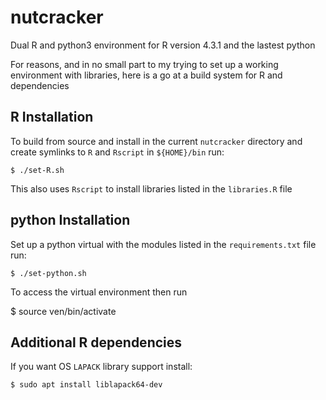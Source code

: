 # nutcracker
Dual R and python3 environment for R version 4.3.1 and the lastest python

For reasons, and in no small part to my trying to set up a working environment with libraries, here is a go at a build system for R and dependencies

## R Installation

To build from source and install in the current `nutcracker` directory and create symlinks to `R` and `Rscript` in `${HOME}/bin` run:

    $ ./set-R.sh
    
This also uses `Rscript` to install libraries listed in the `libraries.R` file

## python Installation

Set up a python virtual with the modules listed in the `requirements.txt` file run:

    $ ./set-python.sh
    
To access the virtual environment then run

   $ source ven/bin/activate

## Additional R dependencies

If you want OS `LAPACK` library support install:

    $ sudo apt install liblapack64-dev
